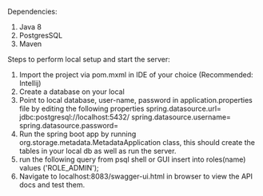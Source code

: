 Dependencies:
1. Java 8
2. PostgresSQL
3. Maven


Steps to perform local setup and start the server:
1. Import the project via pom.mxml in IDE of your choice (Recommended: Intellij)
2. Create a database on your local
3. Point to local database, user-name, password in application.properties file by editing the following properties
    spring.datasource.url= jdbc:postgresql://localhost:5432/<db-name>
    spring.datasource.username=<psql-user-name>
    spring.datasource.password=<psql-user-password>
4. Run the spring boot app by running org.storage.metadata.MetadataApplication class, this should create the tables in
   your local db as well as run the server.
5. run the following query from psql shell or GUI
        insert into roles(name) values ('ROLE_ADMIN');
6. Navigate to localhost:8083/swagger-ui.html in browser to view the API docs and test them.
